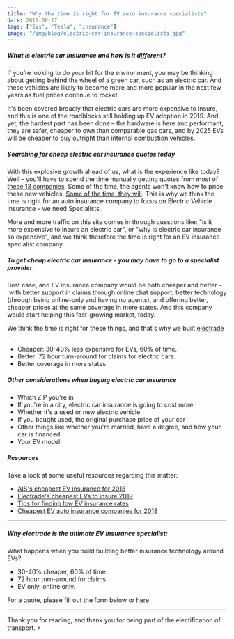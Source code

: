 ```yaml
---
title: "Why the time is right for EV auto insurance specialists"
date: 2019-06-17
tags: ["EVs", "Tesla", "insurance"]
image: "/img/blog/electric-car-insurance-specialists.jpg"
---
```



##### What is electric car insurance and how is it different?

If you’re looking to do your bit for the environment, you may be thinking about getting behind the wheel of a green car, such as an electric car. And these vehicles are likely to become more and more popular in the next few years as fuel prices continue to rocket.

It's been covered broadly that electric cars are more expensive to insure, and this is one of the roadblocks still holding up EV adoption in 2019. And yet, the hardest part has been done – the hardware is here and performant, they are safer, cheaper to own than comparable gas cars, and by 2025 EVs will be cheaper to buy outright than internal combustion vehicles.

##### Searching for cheap electric car insurance quotes today

With this explosive growth ahead of us, what is the experience like today? Well – you'll have to spend the time manually getting quotes from most of [these 13 companies](https://electrade.app/blog/best-electric-auto-insurance-companies-in-2019/). Some of the time, the agents won't know how to price these new vehicles. [Some of the time, they will](https://electrade.app/blog/how-insurance-companies-price-electric-car-insurance). This is why we think the time is right for an auto insurance company to focus on Electric Vehicle Insurance – we need Specialists.

More and more traffic on this site comes in through questions like: "is it more expensive to insure an electric car", or "why is electric car insurance so expensive", and we think therefore the time is right for an EV insurance specialist company.

##### To get cheap electric car insurance - you may have to go to a specialist provider

Best case, and EV insurance company would be both cheaper and better – with better support in claims through online chat support, better technology (through being online-only and having no agents), and offering better, cheaper prices at the same coverage in more states. And this company would start helping this fast-growing market, today.

We think the time is right for these things, and that's why we built [electrade](https://electrade.app) –

* Cheaper: 30-40% less expensive for EVs, 60% of time.
* Better: 72 hour turn-around for claims for electric cars.
* Better coverage in more states. 

##### Other considerations when buying electric car insurance

* Which ZIP you're in
* If you're in a city, electric car insurance is going to cost more
* Whether it's a used or new electric vehicle
* If you bought used, the original purchase price of your car
* Other things like whether you're married, have a degree, and how your car is financed
* Your EV model

##### Resources

Take a look at some useful resources regarding this matter:

* [AIS's cheapest EV insurance for 2018](http://blog.aisinsurance.com/2018/02/13/10-cheapest-electric-cars-insure/)
* [Electrade's cheapest EVs to insure 2019](https://electrade.app/blog/which-evs-are-cheapest-to-insure-2019/)
* [Tips for finding low EV insurance rates](https://electrade.app/blog/are-electric-cars-more-expensive-to-insure-in-2019/)
* [Cheapest EV auto insurance companies for 2018](https://electrade.app/blog/best-electric-auto-insurance-companies-in-2019/)


--------

##### Why electrade is the ultimate EV insurance specialist:
What happens when you build building better insurance technology around EVs?

* 30-40% cheaper, 60% of time.
* 72 hour turn-around for claims.
* EV only, online only.

For a quote, please fill out the form below or [here](https://electrade.app/quote)


-------

Thank you for reading, and thank you for being part of the electification of transport. ⚡️